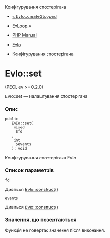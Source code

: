 Конфігурування спостерігача

-   [« EvIo::createStopped](evio.createstopped.html)
    
-   [EvLoop »](class.evloop.html)
    
-   [PHP Manual](index.html)
    
-   [EvIo](class.evio.html)
    
-   Конфігурування спостерігача
    

# EvIo::set

(PECL ev >= 0.2.0)

EvIo::set — Налаштування спостерігача

### Опис

```methodsynopsis
public
   EvIo::set(
    mixed
     $fd
   , 
    int
     $events
   ): void
```

Конфігурування спостерігача EvIo

### Список параметрів

`fd`

Дивіться [EvIo::construct()](evio.construct.html)

`events`

Дивіться [EvIo::construct()](evio.construct.html)

### Значення, що повертаються

Функція не повертає значення після виконання.